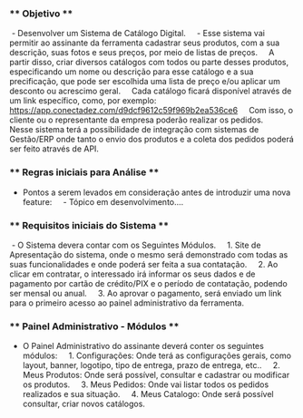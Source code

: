 ### ** Objetivo **
 - Desenvolver um Sistema de Catálogo Digital.
    - Esse sistema vai permitir ao assinante da ferramenta cadastrar seus produtos, com a sua descrição, suas fotos e seus preços, por meio de listas de preços. 
    A partir disso, criar diversos catálogos com todos ou parte desses produtos, especificando um nome ou descrição para esse catálogo e a sua precificação, que pode ser escolhida uma lista de preço e/ou aplicar um desconto ou acrescimo geral.
    Cada catálogo ficará disponível através de um link específico, como, por exemplo: 
    https://app.conectadez.com/d9dcf9612c59f969b2ea536ce6
    Com isso, o cliente ou o representante da empresa poderão realizar os pedidos.
    Nesse sistema terá a possibilidade de integração com sistemas de Gestão/ERP onde tanto o envio dos produtos e a coleta dos pedidos poderá ser feito através de API.

### ** Regras iniciais para Análise **
- Pontos a serem levados em consideração antes de introduzir uma nova feature:
    - Tópico em desenvolvimento....

### ** Requisitos iniciais do Sistema **
 - O Sistema devera contar com os Seguintes Módulos.
    1. Site de Apresentação do sistema, onde o mesmo será demonstrado com todas as suas funcionalidades e onde poderá ser feita a sua contatação.
    2. Ao clicar em contratar, o interessado irá informar os seus dados e de pagamento por cartão de crédito/PIX e o período de contatação, podendo ser mensal ou anual.
    3. Ao aprovar o pagamento, será enviado um link para o primeiro acesso ao painel administrativo da ferramenta.
    

### ** Painel Administrativo - Módulos **
- O Painel Administrativo do assinante deverá conter os seguintes módulos:
    1. Configurações: Onde terá as configurações gerais, como layout, banner, logotipo, tipo de entrega, prazo de entrega, etc..
    2. Meus Produtos: Onde será possível, consultar e cadastrar ou modificar os produtos.
    3. Meus Pedidos: Onde vai listar todos os pedidos realizados e sua situação.
    4. Meus Catalogo: Onde será possível consultar, criar novos catálogos.   
